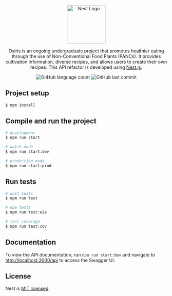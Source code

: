 <p align="center">
  <a href="http://nestjs.com/" target="blank"><img src="https://nestjs.com/img/logo-small.svg" width="120" alt="Nest Logo" /></a>
</p>

  <p align="center">Osiris is an ongoing undergraduate project that promotes healthier eating through the use of Non-Conventional Food Plants (PANCs). It provides cultivation information, diverse recipes, and allows users to create their own recipes. This API refactor is developed using <a href="https://nestjs.com/">Nest.js</a>.

</p>

<div align="center">

![GitHub language count](https://img.shields.io/github/languages/count/mfelipegs/Osiris-api-nest)
![GitHub last commit](https://img.shields.io/github/last-commit/mfelipegs/Osiris-api-nest)

</div>

## Project setup

```bash
$ npm install
```

## Compile and run the project

```bash
# development
$ npm run start

# watch mode
$ npm run start:dev

# production mode
$ npm run start:prod
```

## Run tests

```bash
# unit tests
$ npm run test

# e2e tests
$ npm run test:e2e

# test coverage
$ npm run test:cov
```

## Documentation

To view the API documentation, run `npm run start:dev` and navigate to [http://localhost:3000/api](http://localhost:3000/api/docs) to access the Swagger UI.

## License

Nest is [MIT licensed](https://github.com/nestjs/nest/blob/master/LICENSE).
